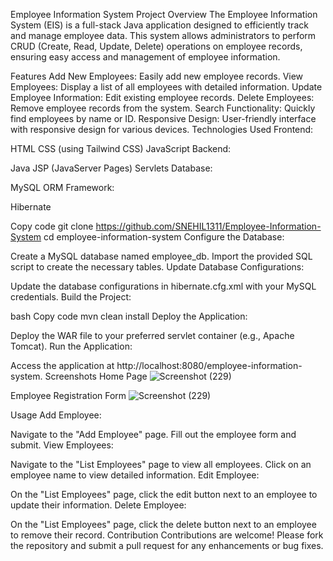 Employee Information System
Project Overview
The Employee Information System (EIS) is a full-stack Java application designed to efficiently track and manage employee data. This system allows administrators to perform CRUD (Create, Read, Update, Delete) operations on employee records, ensuring easy access and management of employee information.

Features
Add New Employees: Easily add new employee records.
View Employees: Display a list of all employees with detailed information.
Update Employee Information: Edit existing employee records.
Delete Employees: Remove employee records from the system.
Search Functionality: Quickly find employees by name or ID.
Responsive Design: User-friendly interface with responsive design for various devices.
Technologies Used
Frontend:

HTML
CSS (using Tailwind CSS)
JavaScript
Backend:

Java
JSP (JavaServer Pages)
Servlets
Database:

MySQL
ORM Framework:

Hibernate

Copy code
git clone https://github.com/SNEHIL1311/Employee-Information-System
cd employee-information-system
Configure the Database:

Create a MySQL database named employee_db.
Import the provided SQL script to create the necessary tables.
Update Database Configurations:

Update the database configurations in hibernate.cfg.xml with your MySQL credentials.
Build the Project:

bash
Copy code
mvn clean install
Deploy the Application:

Deploy the WAR file to your preferred servlet container (e.g., Apache Tomcat).
Run the Application:

Access the application at http://localhost:8080/employee-information-system.
Screenshots
Home Page
![Screenshot (229)](https://github.com/user-attachments/assets/97e5755c-0aa6-41a9-9031-ed8c51d95ed1)


Employee Registration Form
![Screenshot (229)](https://github.com/user-attachments/assets/771ba7cb-cc1b-4bb9-9717-c4d7e2412ba5)


Usage
Add Employee:

Navigate to the "Add Employee" page.
Fill out the employee form and submit.
View Employees:

Navigate to the "List Employees" page to view all employees.
Click on an employee name to view detailed information.
Edit Employee:

On the "List Employees" page, click the edit button next to an employee to update their information.
Delete Employee:

On the "List Employees" page, click the delete button next to an employee to remove their record.
Contribution
Contributions are welcome! Please fork the repository and submit a pull request for any enhancements or bug fixes.
